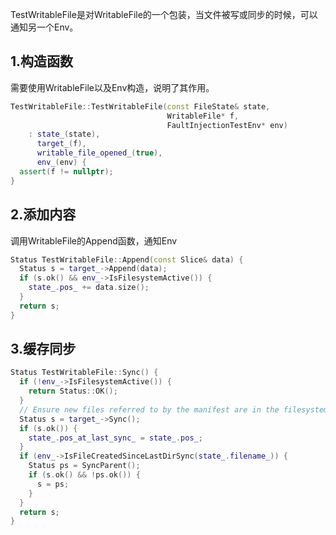 TestWritableFile是对WritableFile的一个包装，当文件被写或同步的时候，可以通知另一个Env。

## 1.构造函数
需要使用WritableFile以及Env构造，说明了其作用。
```cpp
TestWritableFile::TestWritableFile(const FileState& state,
                                   WritableFile* f,
                                   FaultInjectionTestEnv* env)
    : state_(state),
      target_(f),
      writable_file_opened_(true),
      env_(env) {
  assert(f != nullptr);
}
```

## 2.添加内容
调用WritableFile的Append函数，通知Env
```cpp
Status TestWritableFile::Append(const Slice& data) {
  Status s = target_->Append(data);
  if (s.ok() && env_->IsFilesystemActive()) {
    state_.pos_ += data.size();
  }
  return s;
}
```

## 3.缓存同步
```cpp
Status TestWritableFile::Sync() {
  if (!env_->IsFilesystemActive()) {
    return Status::OK();
  }
  // Ensure new files referred to by the manifest are in the filesystem.
  Status s = target_->Sync();
  if (s.ok()) {
    state_.pos_at_last_sync_ = state_.pos_;
  }
  if (env_->IsFileCreatedSinceLastDirSync(state_.filename_)) {
    Status ps = SyncParent();
    if (s.ok() && !ps.ok()) {
      s = ps;
    }
  }
  return s;
}
```